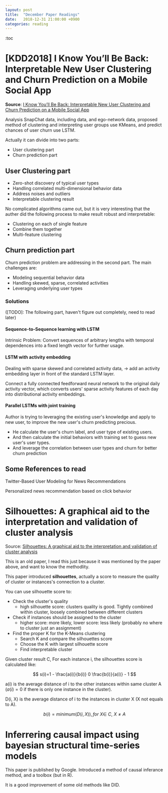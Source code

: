 ```yaml
---
layout: post
title:  "December Paper Readings"
date:   2018-12-31 21:00:00 +0900
categories: reading
---
```


:toc

# [KDD2018] I Know You’ll Be Back: Interpretable New User Clustering and Churn Prediction on a Mobile Social App

**Source**: [I Know You’ll Be Back: Interpretable New User Clustering and Churn Prediction on a Mobile Social App](https://www.kdd.org/kdd2018/accepted-papers/view/i-know-youll-be-back-interpretable-new-user-clustering-and-churn-prediction)

Analysis SnapChat data, including data, and ego-network data, proposed method of clustering and interpreting user groups use KMeans, and predict chances of user churn use LSTM.

Actually it can divide into two parts:

- User clustering part
- Churn prediction part

## User Clustering part

- Zero-shot discovery of typical user types
- Handling correlated multi-dimensional behavior data
- Address noises and outliers
- Interpretable clustering result


No complicated algorithms came out, but it is very interesting that the auther did the following process to make result robust and interpretable:

- Clustering on each of single feature
- Combine them together
- Multi-feature clustering


## Churn prediction part

Churn prediction problem are addressing in the second part. The main challenges are:

- Modeling sequential behavior data
- Handling skewed, sparse, correlated activities
- Leveraging underlying user types

### Solutions

([TODO]: The following part, haven't figure out completely, need to read later)

#### Sequence-to-Sequence learning with LSTM

Intrinsic Problem: Convert sequences of arbitrary lengths with temporal dependences into a fixed length vector for further usage.

#### LSTM with activity embedding

Dealing with sparse skewed and correlated activity data, -> add an activity embedding layer in front of the standard LSTM layer.

Connect a fully connected feedforward neural network to the original daily activity vector, which converts users' sparse activity features of each day into distributional activity embeddings.

#### Parallel LSTMs with joint training

Author is trying to leveraging the existing user's knowledge and apply to new user, to improve the new user's churn predicting precious.

- He calculate the user's churn label, and user type of existing users.
- And then calculate the initial behaviors with training set to guess new user's user types.
- And leverage the correlation between user types and churn for better churn prediction


## Some References to read

Twitter-Based User Modeling for News Recommendations

Personalized news recommendation based on click behavior


# Silhouettes: A graphical aid to the interpretation and validation of cluster analysis

Source: [Silhouettes: A graphical aid to the interpretation and validation of cluster analysis](https://www.sciencedirect.com/science/article/pii/0377042787901257)


This is an old paper, I read this just because it was mentioned by the paper above, and want to know the methodlity.

This paper introduced **silhouettes**, actually a score to measure the quality of cluster or instances's connection to a cluster.

You can use silhouette score to:

- Check the cluster's quality
  - high silhouette score: clusters quality is good. Tightly combined within cluster, loosely combined between different clusters
- Check if instances should be assigned to the cluster
  - higher score: more likely, lower score: less likely (probably no where to cluster just an assignment)
- Find the proper K for the K-Means clustering
  - Search K and compare the silhouettes score
  - Choose the K with largest silhouette score
  - Find interpretable cluster

Given cluster result C, For each instance i, the silhouettes score is calculated like:

$$
s(i)=1 - \frac{a(i)}{b(i)}
0
\frac{b(i)}{a(i)} - 1
$$

a(i) is the average distance of i to the other instances within same cluster A ($a(i)=0$ if there is only one instance in the cluster).

D(i, X) is the average distance of i to the instances in cluster X (X not equals to A).

$$b(i)=minimum(D(i, X)), for\ X\in\ C,\ X\neq A$$

# Inferrering causal impact using bayesian structural time-series models

This paper is published by Google. Introduced a method of causal inferance method, and a toolbox (but in R).

It is a good improvement of some old methods like DID.
